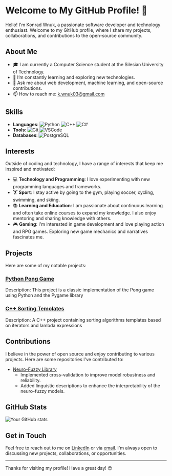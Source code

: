 # Welcome to My GitHub Profile! 👋

Hello! I'm Konrad Wnuk, a passionate software developer and technology enthusiast. Welcome to my GitHub profile, where I share my projects, collaborations, and contributions to the open-source community.

## About Me

- 🎓 I am currently a Computer Science student at the Silesian University of Technology.
- 🌱 I’m constantly learning and exploring new technologies.
- 💬 Ask me about web development, machine learning, and open-source contributions.
- 📫 How to reach me: k.wnuk03@gmail.com

## Skills

- **Languages**: ![Python](https://img.shields.io/badge/-Python-3776AB?logo=python&logoColor=white&style=flat) ![C++](https://img.shields.io/badge/-C++-00599C?logo=cplusplus&logoColor=white&style=flat) ![C#](https://img.shields.io/badge/-C%23-239120?logo=c-sharp&logoColor=white&style=flat)
- **Tools**: ![Git](https://img.shields.io/badge/-Git-F05032?logo=git&logoColor=white&style=flat) ![VSCode](https://img.shields.io/badge/-VS%20Code-007ACC?logo=visual-studio-code&logoColor=white&style=flat)
- **Databases**: ![PostgreSQL](https://img.shields.io/badge/-PostgreSQL-336791?logo=postgresql&logoColor=white&style=flat)

## Interests

Outside of coding and technology, I have a range of interests that keep me inspired and motivated:

- 💻 **Technology and Programming**: I love experimenting with new programming languages and frameworks.
- 🏋️ **Sport**: I stay active by going to the gym, playing soccer, cycling, swimming, and skiing.
- 📚 **Learning and Education**: I am passionate about continuous learning and often take online courses to expand my knowledge. I also enjoy mentoring and sharing knowledge with others.
- 🎮 **Gaming**: I'm interested in game development and love playing action and RPG games. Exploring new game mechanics and narratives fascinates me.

## Projects

Here are some of my notable projects:

### [Python Pong Game](https://github.com/vnuczek/Pong)
Description: This project is a classic implementation of the Pong game using Python and the Pygame library

### [C++ Sorting Temolates](https://github.com/vnuczek/Sorting-Templates-Cpp)
Description: A C++ project containing sorting algorithms templates based on iterators and lambda expressions

## Contributions

I believe in the power of open source and enjoy contributing to various projects. Here are some repositories I've contributed to:

- [Neuro-Fuzzy Library](https://github.com/ksiminski/neuro-fuzzy-library)
  - Implemented cross-validation to improve model robustness and reliability.
  - Added linguistic descriptions to enhance the interpretability of the neuro-fuzzy models.

  
## GitHub Stats

![Your GitHub stats](https://github-readme-stats.vercel.app/api?username=vnuczek&show_icons=true&theme=radical)

## Get in Touch

Feel free to reach out to me on [LinkedIn](https://www.linkedin.com/in/konrad-wnuk/) or via [email](mailto:k.wnuk03@gmail.com). I'm always open to discussing new projects, collaborations, or opportunities.

---

Thanks for visiting my profile! Have a great day! 😊
